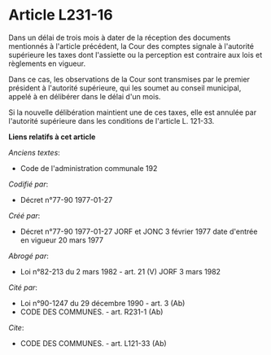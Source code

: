 # Article L231-16

Dans un délai de trois mois à dater de la réception des documents mentionnés à l'article précédent, la Cour des comptes
signale à l'autorité supérieure les taxes dont l'assiette ou la perception est contraire aux lois et règlements en vigueur.

Dans ce cas, les observations de la Cour sont transmises par le premier président à l'autorité supérieure, qui les soumet au
conseil municipal, appelé à en délibérer dans le délai d'un mois.

Si la nouvelle délibération maintient une de ces taxes, elle est annulée par l'autorité supérieure dans les conditions de
l'article L. 121-33.

**Liens relatifs à cet article**

_Anciens textes_:

  - Code de l'administration communale 192

_Codifié par_:

  - Décret n°77-90 1977-01-27

_Créé par_:

  - Décret n°77-90 1977-01-27 JORF et JONC 3 février 1977 date d'entrée en vigueur 20 mars 1977

_Abrogé par_:

  - Loi n°82-213 du 2 mars 1982 - art. 21 (V) JORF 3 mars 1982

_Cité par_:

  - Loi n°90-1247 du 29 décembre 1990 - art. 3 (Ab)
  - CODE DES COMMUNES. - art. R231-1 (Ab)

_Cite_:

  - CODE DES COMMUNES. - art. L121-33 (Ab)
